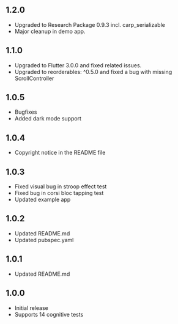 ## 1.2.0

- Upgraded to Research Package 0.9.3 incl. carp_serializable
- Major cleanup in demo app.

## 1.1.0

- Upgraded to Flutter 3.0.0 and fixed related issues.
- Upgraded to reorderables: ^0.5.0 and fixed a bug with missing ScrollController

## 1.0.5

- Bugfixes
- Added dark mode support

## 1.0.4

- Copyright notice in the README file

## 1.0.3

- Fixed visual bug in stroop effect test
- Fixed bug in corsi bloc tapping test
- Updated example app

## 1.0.2

- Updated README.md
- Updated pubspec.yaml

## 1.0.1

- Updated README.md

## 1.0.0

- Initial release
- Supports 14 cognitive tests
